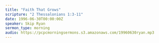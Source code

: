 ```yaml
---
title: "Faith That Grows"
scripture: "2 Thessalonians 1:3-11"
date: 1996-06-30T00:00:00Z
speaker: Skip Ryan
sermon_type: morning
audio: https://pcpcmorningsermons.s3.amazonaws.com/19960630ryan.mp3 
---
```



